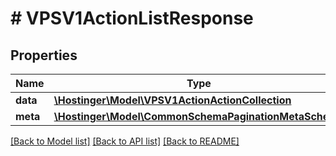 # # VPSV1ActionListResponse

## Properties

Name | Type | Description | Notes
------------ | ------------- | ------------- | -------------
**data** | [**\Hostinger\Model\VPSV1ActionActionCollection**](VPSV1ActionActionCollection.md) |  |
**meta** | [**\Hostinger\Model\CommonSchemaPaginationMetaSchema**](CommonSchemaPaginationMetaSchema.md) |  |

[[Back to Model list]](../../README.md#models) [[Back to API list]](../../README.md#endpoints) [[Back to README]](../../README.md)

